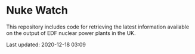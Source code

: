 # Nuke Watch

This repository includes code for retrieving the latest information available on the output of EDF nuclear power plants in the UK.

Last updated: 2020-12-18 03:09